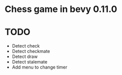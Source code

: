 # Chess game in bevy 0.11.0


# TODO
- Detect check
- Detect checkmate
- Detect draw
- Detect stalemate
- Add menu to change timer
